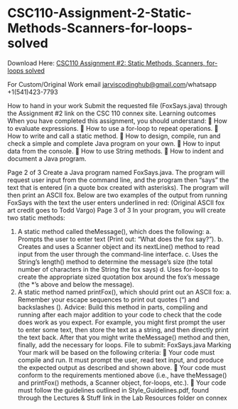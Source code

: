 # CSC110-Assignment-2-Static-Methods-Scanners-for-loops-solved

Download Here: [CSC110 Assignment #2: Static Methods, Scanners, for-loops solved](https://jarviscodinghub.com/assignment/assignment-2-static-methods-scanners-for-loops-solution/)

For Custom/Original Work email jarviscodinghub@gmail.com/whatsapp +1(541)423-7793

How to hand in your work
Submit the requested file (FoxSays.java) through the Assignment #2 link on the CSC 110 connex site.
Learning outcomes
When you have completed this assignment, you should understand:  How to evaluate expressions.  How to use a for-loop to repeat operations.  How to write and call a static method.  How to design, compile, run and check a simple and complete Java program on your own.  How to input data from the console.  How to use String methods.  How to indent and document a Java program.

Page 2 of 3
Create a Java program named FoxSays.java. The program will request user input from the command line, and the program then “says” the text that is entered (in a quote box created with asterisks). The program will then print an ASCII fox. Below are two examples of the output from running FoxSays with the text the user enters underlined in red:
(Original ASCII fox art credit goes to Todd Vargo)
Page 3 of 3
In your program, you will create two static methods:
1. A static method called theMessage(), which does the following: a. Prompts the user to enter text (Print out: “What does the fox say?”). b. Creates and uses a Scanner object and its nextLine() method to read input from the user through the command-line interface. c. Uses the String’s length() method to determine the message’s size (the total number of characters in the String the fox says) d. Uses for-loops to create the appropriate sized quotation box around the fox’s message (the *’s above and below the message).
2. A static method named printFox(), which should print out an ASCII fox: a. Remember your escape sequences to print out quotes (“) and backslashes (\).
Advice: Build this method in parts, compiling and running after each major addition to your code to check that the code does work as you expect. For example, you might first prompt the user to enter some text, then store the text as a string, and then directly print the text back. After that you might write theMessage() method and then, finally, add the necessary for loops.
File to submit: FoxSays.java
Marking
Your mark will be based on the following criteria:
 Your code must compile and run. It must prompt the user, read text input, and produce the expected output as described and shown above.
 Your code must conform to the requirements mentioned above (i.e., have theMessage() and printFox() methods, a Scanner object, for-loops, etc.).
 Your code must follow the guidelines outlined in Style_Guidelines.pdf, found through the Lectures & Stuff link in the Lab Resources folder on connex
